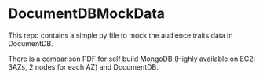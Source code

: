 # DocumentDBMockData
This repo contains a simple py file to mock the audience traits data in DocumentDB.

There is a comparison PDF for self build MongoDB (Highly available on EC2: 3AZs, 2 nodes for each AZ) and DocumentDB.
